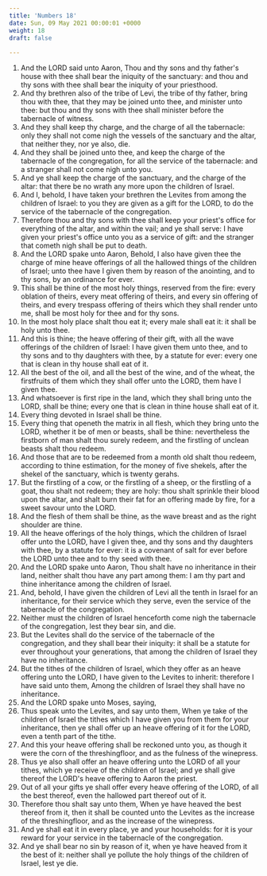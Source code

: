 ```yaml
---
title: 'Numbers 18'
date: Sun, 09 May 2021 00:00:01 +0000
weight: 18
draft: false
  
---
```


1. And the LORD said unto Aaron, Thou and thy sons and thy father's house with thee shall bear the iniquity of the sanctuary: and thou and thy sons with thee shall bear the iniquity of your priesthood.
2. And thy brethren also of the tribe of Levi, the tribe of thy father, bring thou with thee, that they may be joined unto thee, and minister unto thee: but thou and thy sons with thee shall minister before the tabernacle of witness.
3. And they shall keep thy charge, and the charge of all the tabernacle: only they shall not come nigh the vessels of the sanctuary and the altar, that neither they, nor ye also, die.
4. And they shall be joined unto thee, and keep the charge of the tabernacle of the congregation, for all the service of the tabernacle: and a stranger shall not come nigh unto you.
5. And ye shall keep the charge of the sanctuary, and the charge of the altar: that there be no wrath any more upon the children of Israel.
6. And I, behold, I have taken your brethren the Levites from among the children of Israel: to you they are given as a gift for the LORD, to do the service of the tabernacle of the congregation.
7. Therefore thou and thy sons with thee shall keep your priest's office for everything of the altar, and within the vail; and ye shall serve: I have given your priest's office unto you as a service of gift: and the stranger that cometh nigh shall be put to death.
8. And the LORD spake unto Aaron, Behold, I also have given thee the charge of mine heave offerings of all the hallowed things of the children of Israel; unto thee have I given them by reason of the anointing, and to thy sons, by an ordinance for ever.
9. This shall be thine of the most holy things, reserved from the fire: every oblation of theirs, every meat offering of theirs, and every sin offering of theirs, and every trespass offering of theirs which they shall render unto me, shall be most holy for thee and for thy sons.
10. In the most holy place shalt thou eat it; every male shall eat it: it shall be holy unto thee.
11. And this is thine; the heave offering of their gift, with all the wave offerings of the children of Israel: I have given them unto thee, and to thy sons and to thy daughters with thee, by a statute for ever: every one that is clean in thy house shall eat of it.
12. All the best of the oil, and all the best of the wine, and of the wheat, the firstfruits of them which they shall offer unto the LORD, them have I given thee.
13. And whatsoever is first ripe in the land, which they shall bring unto the LORD, shall be thine; every one that is clean in thine house shall eat of it.
14. Every thing devoted in Israel shall be thine.
15. Every thing that openeth the matrix in all flesh, which they bring unto the LORD, whether it be of men or beasts, shall be thine: nevertheless the firstborn of man shalt thou surely redeem, and the firstling of unclean beasts shalt thou redeem.
16. And those that are to be redeemed from a month old shalt thou redeem, according to thine estimation, for the money of five shekels, after the shekel of the sanctuary, which is twenty gerahs.
17. But the firstling of a cow, or the firstling of a sheep, or the firstling of a goat, thou shalt not redeem; they are holy: thou shalt sprinkle their blood upon the altar, and shalt burn their fat for an offering made by fire, for a sweet savour unto the LORD.
18. And the flesh of them shall be thine, as the wave breast and as the right shoulder are thine.
19. All the heave offerings of the holy things, which the children of Israel offer unto the LORD, have I given thee, and thy sons and thy daughters with thee, by a statute for ever: it is a covenant of salt for ever before the LORD unto thee and to thy seed with thee.
20. And the LORD spake unto Aaron, Thou shalt have no inheritance in their land, neither shalt thou have any part among them: I am thy part and thine inheritance among the children of Israel.
21. And, behold, I have given the children of Levi all the tenth in Israel for an inheritance, for their service which they serve, even the service of the tabernacle of the congregation.
22. Neither must the children of Israel henceforth come nigh the tabernacle of the congregation, lest they bear sin, and die.
23. But the Levites shall do the service of the tabernacle of the congregation, and they shall bear their iniquity: it shall be a statute for ever throughout your generations, that among the children of Israel they have no inheritance.
24. But the tithes of the children of Israel, which they offer as an heave offering unto the LORD, I have given to the Levites to inherit: therefore I have said unto them, Among the children of Israel they shall have no inheritance.
25. And the LORD spake unto Moses, saying,
26. Thus speak unto the Levites, and say unto them, When ye take of the children of Israel the tithes which I have given you from them for your inheritance, then ye shall offer up an heave offering of it for the LORD, even a tenth part of the tithe.
27. And this your heave offering shall be reckoned unto you, as though it were the corn of the threshingfloor, and as the fulness of the winepress.
28. Thus ye also shall offer an heave offering unto the LORD of all your tithes, which ye receive of the children of Israel; and ye shall give thereof the LORD's heave offering to Aaron the priest.
29. Out of all your gifts ye shall offer every heave offering of the LORD, of all the best thereof, even the hallowed part thereof out of it.
30. Therefore thou shalt say unto them, When ye have heaved the best thereof from it, then it shall be counted unto the Levites as the increase of the threshingfloor, and as the increase of the winepress.
31. And ye shall eat it in every place, ye and your households: for it is your reward for your service in the tabernacle of the congregation.
32. And ye shall bear no sin by reason of it, when ye have heaved from it the best of it: neither shall ye pollute the holy things of the children of Israel, lest ye die.
